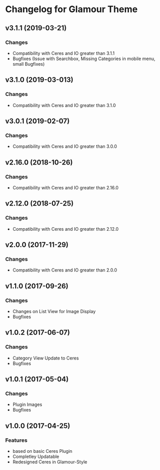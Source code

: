 # Changelog for Glamour Theme

## v3.1.1 (2019-03-21)

### Changes
- Compatibility with Ceres and IO greater than 3.1.1
- Bugfixes (Issue with Searchbox, Missing Categories in mobile menu, small Bugfixes)

## v3.1.0 (2019-03-013)

### Changes
- Compatibility with Ceres and IO greater than 3.1.0

## v3.0.1 (2019-02-07)

### Changes
- Compatibility with Ceres and IO greater than 3.0.0

## v2.16.0 (2018-10-26)

### Changes
- Compatibility with Ceres and IO greater than 2.16.0

## v2.12.0 (2018-07-25)

### Changes
- Compatibility with Ceres and IO greater than 2.12.0

## v2.0.0 (2017-11-29)

### Changes
- Compatibility with Ceres and IO greater than 2.0.0

## v1.1.0 (2017-09-26)

### Changes

- Changes on List View for Image Display
- Bugfixes

## v1.0.2 (2017-06-07)

### Changes

- Category View Update to Ceres
- Bugfixes

## v1.0.1 (2017-05-04)

### Changes

- Plugin Images
- Bugfixes

## v1.0.0 (2017-04-25)

### Features

- based on basic Ceres Plugin
- Completley Updatable
- Redesigned Ceres in Glamour-Style
